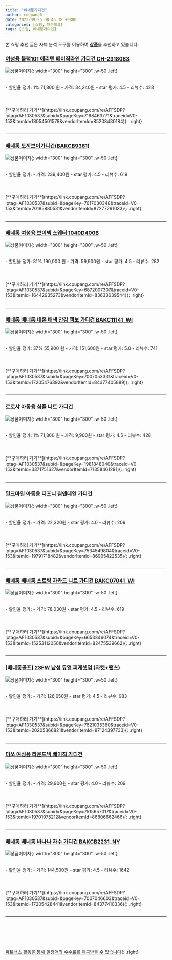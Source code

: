 ```yaml
---
title: "베네통가디건"
author: coupang6
date: 2023-09-25 08:46:38 +0800
categories: [쇼핑, 패션의류]
tags: [쇼핑, 베네통가디건]
---
```


본 쇼핑 추천 글은 자체 분석 도구를 이용하여 [**상품**](https://link.coupang.com/a/bao1ui)을 추천하고 있습니다.

### [여성용 블랙101 에리텐 베이직라인 가디건 CH-2318063](https://link.coupang.com/re/AFFSDP?lptag=AF1030537&subid=&pageKey=7168463771&traceid=V0-153&itemId=18054501578&vendorItemId=85208430184)

![상품이미지](https://thumbnail8.coupangcdn.com/thumbnails/remote/230x230ex/image/rs_quotation_api/iorrwvkd/453c60e3541641e0914302da9f60dae2.jpg){: width="300" height="300" .w-50 .left}


<br>
- 할인율 정가: 1%  71,800   원
- 가격: 34,240원
- star 평가: 4.5
- 리뷰수: 428
<br>
<br>
<br>
<br>
[**구매하러 가기**](https://link.coupang.com/re/AFFSDP?lptag=AF1030537&subid=&pageKey=7168463771&traceid=V0-153&itemId=18054501578&vendorItemId=85208430184){: .right}
<br>
<br>

---

### [베네통 토끼브이가디건(BAKCB9361)](https://link.coupang.com/re/AFFSDP?lptag=AF1030537&subid=&pageKey=7617030348&traceid=V0-153&itemId=20185880531&vendorItemId=87277291033)

![상품이미지](https://thumbnail6.coupangcdn.com/thumbnails/remote/230x230ex/image/vendor_inventory/e8b8/43fcdb077333e642370fea2febaf62a56a341f1de2dd5f53a5fe6f90089d.jpg){: width="300" height="300" .w-50 .left}


<br>
- 할인율 정가: 
- 가격: 239,400원
- star 평가: 4.5
- 리뷰수: 619
<br>
<br>
<br>
<br>
[**구매하러 가기**](https://link.coupang.com/re/AFFSDP?lptag=AF1030537&subid=&pageKey=7617030348&traceid=V0-153&itemId=20185880531&vendorItemId=87277291033){: .right}
<br>
<br>

---

### [베네통 여성용 브이넥 스웨터 1040D400B](https://link.coupang.com/re/AFFSDP?lptag=AF1030537&subid=&pageKey=6872007307&traceid=V0-153&itemId=16442935273&vendorItemId=83633639544)

![상품이미지](https://thumbnail10.coupangcdn.com/thumbnails/remote/230x230ex/image/retail/images/2022/10/27/9/1/56ee1b3a-3576-4461-91c5-a0f6eef6ecba.jpg){: width="300" height="300" .w-50 .left}


<br>
- 할인율 정가: 31%  190,000   원
- 가격: 59,900원
- star 평가: 4.5
- 리뷰수: 282
<br>
<br>
<br>
<br>
[**구매하러 가기**](https://link.coupang.com/re/AFFSDP?lptag=AF1030537&subid=&pageKey=6872007307&traceid=V0-153&itemId=16442935273&vendorItemId=83633639544){: .right}
<br>
<br>

---

### [베네통 베네통 네온 배색 안감 엠보 가디건 BAKC11141_WI](https://link.coupang.com/re/AFFSDP?lptag=AF1030537&subid=&pageKey=7007053331&traceid=V0-153&itemId=17205476392&vendorItemId=84377405889)

![상품이미지](https://thumbnail6.coupangcdn.com/thumbnails/remote/230x230ex/image/vendor_inventory/a2e9/29eb88fb453b2d11a002e48bfff65436e09f7f9582f68bc9c16f8b4b940b.jpg){: width="300" height="300" .w-50 .left}


<br>
- 할인율 정가: 37%  55,900   원
- 가격: 151,600원
- star 평가: 5.0
- 리뷰수: 741
<br>
<br>
<br>
<br>
[**구매하러 가기**](https://link.coupang.com/re/AFFSDP?lptag=AF1030537&subid=&pageKey=7007053331&traceid=V0-153&itemId=17205476392&vendorItemId=84377405889){: .right}
<br>
<br>

---

### [로로샤 아동용 심플 니트 가디건](https://link.coupang.com/re/AFFSDP?lptag=AF1030537&subid=&pageKey=1981848040&traceid=V0-153&itemId=3371751627&vendorItemId=71358461281)

![상품이미지](https://thumbnail10.coupangcdn.com/thumbnails/remote/230x230ex/image/retail/images/2020/08/15/13/6/f4ea98ef-9be9-4957-bee5-9e6ad6efb367.jpg){: width="300" height="300" .w-50 .left}


<br>
- 할인율 정가: 1%  71,800   원
- 가격: 9,900원
- star 평가: 4.5
- 리뷰수: 428
<br>
<br>
<br>
<br>
[**구매하러 가기**](https://link.coupang.com/re/AFFSDP?lptag=AF1030537&subid=&pageKey=1981848040&traceid=V0-153&itemId=3371751627&vendorItemId=71358461281){: .right}
<br>
<br>

---

### [밀크마일 아동용 디즈니 칩앤데일 가디건](https://link.coupang.com/re/AFFSDP?lptag=AF1030537&subid=&pageKey=7534549804&traceid=V0-153&itemId=19791718482&vendorItemId=86965422535)

![상품이미지](https://thumbnail10.coupangcdn.com/thumbnails/remote/230x230ex/image/retail/images/2023/08/23/18/6/bd52520e-2ad3-43c4-b83c-e75b9967d84c.jpg){: width="300" height="300" .w-50 .left}


<br>
- 할인율 정가: 
- 가격: 22,320원
- star 평가: 4.0
- 리뷰수: 209
<br>
<br>
<br>
<br>
[**구매하러 가기**](https://link.coupang.com/re/AFFSDP?lptag=AF1030537&subid=&pageKey=7534549804&traceid=V0-153&itemId=19791718482&vendorItemId=86965422535){: .right}
<br>
<br>

---

### [베네통 베네통 스트링 자카드 니트 가디건 BAKC07041_WI](https://link.coupang.com/re/AFFSDP?lptag=AF1030537&subid=&pageKey=6653346074&traceid=V0-153&itemId=15253112050&vendorItemId=82475539662)

![상품이미지](https://thumbnail9.coupangcdn.com/thumbnails/remote/230x230ex/image/vendor_inventory/01e0/e7511bf61d9bdb17d3c7578fa297f61818b6acd7d9dffaec550f9fcfb7a1.jpg){: width="300" height="300" .w-50 .left}


<br>
- 할인율 정가: 
- 가격: 78,030원
- star 평가: 4.5
- 리뷰수: 619
<br>
<br>
<br>
<br>
[**구매하러 가기**](https://link.coupang.com/re/AFFSDP?lptag=AF1030537&subid=&pageKey=6653346074&traceid=V0-153&itemId=15253112050&vendorItemId=82475539662){: .right}
<br>
<br>

---

### [[베네통골프] 23FW 남성 듀얼 피케셋업 (자켓+팬츠)](https://link.coupang.com/re/AFFSDP?lptag=AF1030537&subid=&pageKey=7621035360&traceid=V0-153&itemId=20205366821&vendorItemId=87124397733)

![상품이미지](https://thumbnail10.coupangcdn.com/thumbnails/remote/230x230ex/image/vendor_inventory/a844/d79b8272d1a569f30bf1fe3e1cbfe756f3f63ddd2b8b51b0c3ecb51e21d9.jpg){: width="300" height="300" .w-50 .left}


<br>
- 할인율 정가: 
- 가격: 126,650원
- star 평가: 4.5
- 리뷰수: 983
<br>
<br>
<br>
<br>
[**구매하러 가기**](https://link.coupang.com/re/AFFSDP?lptag=AF1030537&subid=&pageKey=7621035360&traceid=V0-153&itemId=20205366821&vendorItemId=87124397733){: .right}
<br>
<br>

---

### [미쏘 여성용 라운드넥 베이직 가디건](https://link.coupang.com/re/AFFSDP?lptag=AF1030537&subid=&pageKey=7515657017&traceid=V0-153&itemId=19701975212&vendorItemId=86806662466)

![상품이미지](https://thumbnail6.coupangcdn.com/thumbnails/remote/230x230ex/image/rs_quotation_api/zyirtroh/dc2968c317a448348aa5d477a07c7cad.jpg){: width="300" height="300" .w-50 .left}


<br>
- 할인율 정가: 
- 가격: 29,900원
- star 평가: 4.0
- 리뷰수: 209
<br>
<br>
<br>
<br>
[**구매하러 가기**](https://link.coupang.com/re/AFFSDP?lptag=AF1030537&subid=&pageKey=7515657017&traceid=V0-153&itemId=19701975212&vendorItemId=86806662466){: .right}
<br>
<br>

---

### [베네통 베네통 바나나 자수 가디건 BAKCB2231_NY](https://link.coupang.com/re/AFFSDP?lptag=AF1030537&subid=&pageKey=7007046603&traceid=V0-153&itemId=17205428441&vendorItemId=84377410336)

![상품이미지](https://thumbnail6.coupangcdn.com/thumbnails/remote/230x230ex/image/vendor_inventory/9a94/9c347bf687027e5c0b224f7175f52c59d40b7206d75198d935945f29ea61.jpg){: width="300" height="300" .w-50 .left}


<br>
- 할인율 정가: 
- 가격: 144,500원
- star 평가: 4.5
- 리뷰수: 1642
<br>
<br>
<br>
<br>
[**구매하러 가기**](https://link.coupang.com/re/AFFSDP?lptag=AF1030537&subid=&pageKey=7007046603&traceid=V0-153&itemId=17205428441&vendorItemId=84377410336){: .right}
<br>
<br>

---
<br><br><br><br><br> [파트너스 활동을 통해 일정액의 수수료를 제공받을 수 있습니다](https://link.coupang.com/a/bao1ui){: .right}